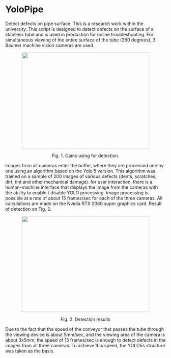 # YoloPipe
 Detect defects on pipe surface. This is a research work within the university.
This script is designed to detect defects on the surface of a stainless tube and is used in production for online troubleshooting. 
For simultaneous viewing of the entire surface of the tube (360 degrees), 
3 Baumer machine vision cameras are used. 
<p align="center">
<img src="https://user-images.githubusercontent.com/90841085/151109489-99f96cbd-95f8-4c3b-a056-d5195a3965d2.jpg" width="400" height="300"/>
<p>
 <p align="center">
 Fig. 1. Cams using for detection.
 <p>
Images from all cameras enter the buffer, where they are processed one by one using an algorithm based on the Yolo 5 version.
This algorithm was trained on a sample of 200 images of various defects (dents, scratches, dirt, tint and other mechanical damage).
for user interaction, there is a human-machine interface that displays the image from the cameras with the ability to enable / disable YOLO processing.
Image processing is possible at a rate of about 15 frames/sec for each of the three cameras. 
All calculations are made on the Nvidia RTX 2060 super graphics card. Result of detection on Fig. 2.
<p align="center">
<img src="https://user-images.githubusercontent.com/90841085/151109563-70053de3-0e85-477d-ad9a-5235d075d4e9.png" width="400" height="300"/>
 <p>
<p align="center">
Fig. 2. Detection results
<p>
Due to the fact that the speed of the conveyor that passes the tube through the viewing device is about 5mm/sec, 
and the viewing area of the camera is about 3x5mm, the speed of 15 frames/sec is enough to detect defects in the images from all three cameras.
To achieve this speed, the YOLO5s structure was taken as the basis.
